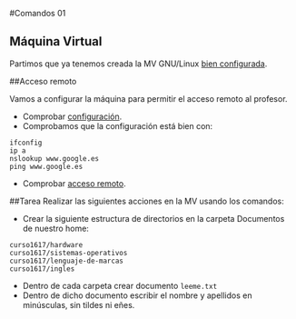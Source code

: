 
#Comandos 01

## Máquina Virtual

Partimos que ya tenemos creada la MV GNU/Linux [bien configurada](../../global/configuracion-aula109.md).

##Acceso remoto

Vamos a configurar la máquina para permitir el acceso remoto al profesor.

* Comprobar [configuración](../../global/configuracion-aula109.md).
* Comprobamos que la configuración está bien con:
```
ifconfig
ip a
nslookup www.google.es
ping www.google.es
```

* Comprobar [acceso remoto](../../global/acceso-remoto.md).

##Tarea
Realizar las siguientes acciones en la MV usando los comandos:
* Crear la siguiente estructura de directorios en la carpeta Documentos de nuestro home:
```
curso1617/hardware
curso1617/sistemas-operativos
curso1617/lenguaje-de-marcas
curso1617/ingles
```
* Dentro de cada carpeta crear documento `leeme.txt`
* Dentro de dicho documento escribir el nombre y apellidos en minúsculas, sin tildes ni eñes.
